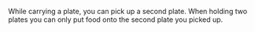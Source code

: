 While carrying a plate, you can pick up a second plate. When holding two plates you can only put food onto the second plate you picked up.